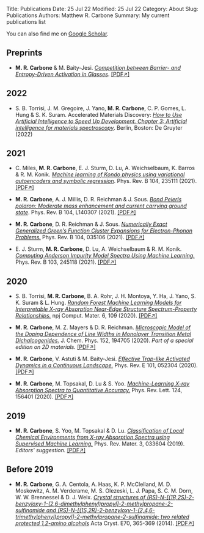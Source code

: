 Title: Publications
Date: 25 Jul 22
Modified: 25 Jul 22
Category: About
Slug: Publications
Authors: Matthew R. Carbone
Summary: My current publications list

You can also find me on [Google Scholar](https://scholar.google.com/citations?user=DAyj0b8AAAAJ&hl=en).

## Preprints

* **M. R. Carbone** & M. Baity-Jesi. [*Competition between Barrier- and Entropy-Driven Activation in Glasses*](https://arxiv.org/abs/2201.01208). [[PDF&#8599;]](../docs/Matt_Papers/10_arXiv.pdf)

## 2022

* S. B. Torrisi, J. M. Gregoire, J. Yano, **M. R. Carbone**, C. P. Gomes, L. Hung & S. K. Suram. Accelerated Materials Discovery: [*How to Use Artificial Intelligence to Speed Up Development. Chapter 3: Artificial intelligence for materials spectroscopy*](https://www.degruyter.com/document/doi/10.1515/9783110738087/html?lang=en). Berlin, Boston: De Gruyter (2022)

## 2021

* C. Miles, **M. R. Carbone**, E. J. Sturm, D. Lu, A. Weichselbaum, K. Barros & R. M. Konik. [*Machine learning of Kondo physics using variational autoencoders and symbolic regression*](https://journals.aps.org/prb/abstract/10.1103/PhysRevB.104.235111). Phys. Rev. B 104, 235111 (2021). [[PDF&#8599;]](../docs/Matt_Papers/09.pdf)

* **M. R. Carbone**, A. J. Millis, D. R. Reichman & J. Sous. [*Bond Peierls polaron: Moderate mass enhancement and current carrying ground state*](https://journals.aps.org/prb/abstract/10.1103/PhysRevB.104.L140307). Phys. Rev. B 104, L140307 (2021). [[PDF&#8599;]](../docs/Matt_Papers/08.pdf)

* **M. R. Carbone**, D. R. Reichman & J. Sous. [*Numerically Exact Generalized Green’s Function Cluster Expansions for Electron-Phonon Problems.*](https://doi.org/10.1103/PhysRevB.104.035106) Phys. Rev. B 104, 035106 (2021). [[PDF&#8599;]](../docs/Matt_Papers/07.pdf)

* E. J. Sturm, **M. R. Carbone**, D. Lu, A. Weichselbaum & R. M. Konik. [*Computing Anderson Impurity Model Spectra Using Machine Learning.*](https://doi.org/10.1103/PhysRevB.103.245118) Phys. Rev. B 103, 245118 (2021). [[PDF&#8599;]](../docs/Matt_Papers/06.pdf)

## 2020

* S. B. Torrisi, **M. R. Carbone**, B. A. Rohr, J. H. Montoya, Y. Ha, J. Yano, S. K. Suram & L. Hung. [*Random Forest Machine Learning Models for Interpretable X-ray Absorption Near-Edge Structure Spectrum-Property Relationships.*](https://doi.org/10.1038/s41524-020-00376-6) npj Comput. Mater. 6, 109 (2020). [[PDF&#8599;]](../docs/Matt_Papers/05.pdf)

* **M. R. Carbone**, M. Z. Mayers & D. R. Reichman. [*Microscopic Model of the Doping Dependence of Line Widths in Monolayer Transition Metal Dichalcogenides.*](https://doi.org/10.1063/5.0008730) J. Chem. Phys. 152, 194705 (2020). *Part of a special edition on 2D materials.* [[PDF&#8599;]](../docs/Matt_Papers/04.pdf)

* **M. R. Carbone**, V. Astuti & M. Baity-Jesi. [*Effective Trap-like Activated Dynamics in a Continuous Landscape.*](https://doi.org/10.1103/PhysRevE.101.052304) Phys. Rev. E 101, 052304 (2020). [[PDF&#8599;]](../docs/Matt_Papers/03.pdf)

* **M. R. Carbone**, M. Topsakal, D. Lu & S. Yoo. [*Machine-Learning X-ray Absorption Spectra to Quantitative Accuracy.*](https://doi.org/10.1103/PhysRevLett.124.156401) Phys. Rev. Lett. 124, 156401 (2020). [[PDF&#8599;]](../docs/Matt_Papers/02.pdf)

## 2019

* **M. R. Carbone**, S. Yoo, M. Topsakal & D. Lu. [*Classification of Local Chemical Environments from X-ray Absorption Spectra using Supervised Machine Learning.*](https://doi.org/10.1103/PhysRevMaterials.3.033604) Phys. Rev. Mater. 3, 033604 (2019). *Editors' suggestion.* [[PDF&#8599;]](../docs/Matt_Papers/01.pdf)

## Before 2019

* **M. R. Carbone**, G. A. Centola, A. Haas, K. P. McClelland, M. D. Moskowitz, A. M. Verderame, M. S. Olezeski, L. J. Papa, S. C. M. Dorn, W. W. Brennessel & D. J. Weix.
[*Crystal structures of (RS)-N-[(1R,2S)-2-benzyloxy-1-(2,6-dimethylphenyl)propyl]-2-methylpropane-2-sulfinamide and (RS)-N-[(1S,2R)-2-benzyloxy-1-(2,4,6-trimethylphenyl)propyl]-2-methylpropane-2-sulfinamide: two related protected 1,2-amino alcohols*](https://doi.org/10.1107/S1600536814022570) Acta Cryst. E70, 365-369 (2014). [[PDF&#8599;]](../docs/Matt_Papers/00.pdf)

